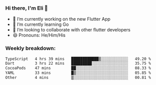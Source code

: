### Hi there, I'm Eli 👋
- 🔭 I’m currently working on the new Flutter App
- 🌱 I’m currently learning Go
- 🦄 I’m looking to collaborate with other flutter developers
- 😄 Pronouns: He/Him/His

### Weekly breakdown:
<!--START_SECTION:waka-->

```txt
TypeScript   4 hrs 39 mins   ████████████▒░░░░░░░░░░░░   49.20 %
Dart         3 hrs 22 mins   █████████░░░░░░░░░░░░░░░░   35.75 %
CocoaPods    47 mins         ██░░░░░░░░░░░░░░░░░░░░░░░   08.33 %
YAML         33 mins         █▒░░░░░░░░░░░░░░░░░░░░░░░   05.85 %
Other        4 mins          ▒░░░░░░░░░░░░░░░░░░░░░░░░   00.81 %
```

<!--END_SECTION:waka-->
